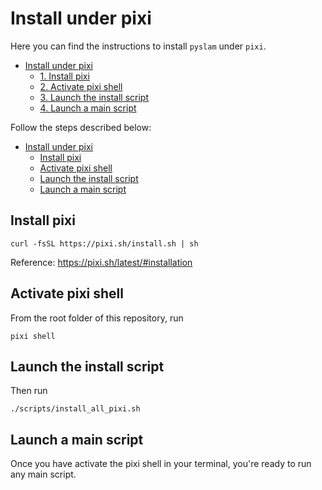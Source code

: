 # Install under pixi 

Here you can find the instructions to install `pyslam` under `pixi`.

<!-- TOC -->

- [Install under pixi](#install-under-pixi)
    - [1. Install pixi](#1-install-pixi)
    - [2. Activate pixi shell](#2-activate-pixi-shell)
    - [3. Launch the install script](#3-launch-the-install-script)
    - [4. Launch a main script](#4-launch-a-main-script)

<!-- /TOC -->

Follow the steps described below: 
- [Install under pixi](#install-under-pixi)
  - [Install pixi](#install-pixi)
  - [Activate pixi shell](#activate-pixi-shell)
  - [Launch the install script](#launch-the-install-script)
  - [Launch a main script](#launch-a-main-script)


## Install pixi 
```
curl -fsSL https://pixi.sh/install.sh | sh
```

Reference: https://pixi.sh/latest/#installation


## Activate pixi shell 

From the root folder of this repository, run
```
pixi shell 
```

## Launch the install script 
Then run
```
./scripts/install_all_pixi.sh
```

## Launch a main script

Once you have activate the pixi shell in your terminal, you're ready to run any main script.

<!-- ---
## Additional manual pip install steps

```
pip install tensorflow==2.13
pip install tensorflow_hub  # required by VPR
pip install tf_slim==1.1.0

pip install protobuf==3.20.3 # delf

pip install "numpy<2"
```  -->